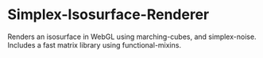 Simplex-Isosurface-Renderer
===========================

Renders an isosurface in WebGL using marching-cubes, and simplex-noise. Includes a fast matrix library using functional-mixins.

